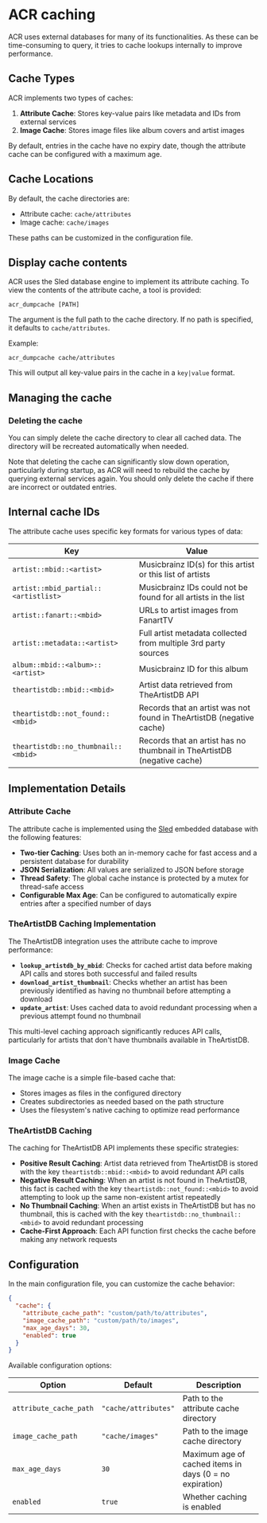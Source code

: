 # ACR caching

ACR uses external databases for many of its functionalities. As these can be time-consuming to query, it tries to cache lookups internally to improve performance.

## Cache Types

ACR implements two types of caches:

1. **Attribute Cache**: Stores key-value pairs like metadata and IDs from external services
2. **Image Cache**: Stores image files like album covers and artist images

By default, entries in the cache have no expiry date, though the attribute cache can be configured with a maximum age.

## Cache Locations

By default, the cache directories are:
- Attribute cache: `cache/attributes`
- Image cache: `cache/images`

These paths can be customized in the configuration file.

## Display cache contents

ACR uses the Sled database engine to implement its attribute caching. To view the contents of the attribute cache, a tool is provided:

```
acr_dumpcache [PATH]
```

The argument is the full path to the cache directory. If no path is specified, it defaults to `cache/attributes`.

Example:
```
acr_dumpcache cache/attributes
```

This will output all key-value pairs in the cache in a `key|value` format.

## Managing the cache

### Deleting the cache

You can simply delete the cache directory to clear all cached data. The directory will be recreated automatically when needed. 

Note that deleting the cache can significantly slow down operation, particularly during startup, as ACR will need to rebuild the cache by querying external services again. You should only delete the cache if there are incorrect or outdated entries.

## Internal cache IDs

The attribute cache uses specific key formats for various types of data:

| Key | Value |
|-----|-------|
| `artist::mbid::<artist>` | Musicbrainz ID(s) for this artist or this list of artists |
| `artist::mbid_partial::<artistlist>` | Musicbrainz IDs could not be found for all artists in the list |
| `artist::fanart::<mbid>` | URLs to artist images from FanartTV |
| `artist::metadata::<artist>` | Full artist metadata collected from multiple 3rd party sources |
| `album::mbid::<album>::<artist>` | Musicbrainz ID for this album |
| `theartistdb::mbid::<mbid>` | Artist data retrieved from TheArtistDB API |
| `theartistdb::not_found::<mbid>` | Records that an artist was not found in TheArtistDB (negative cache) |
| `theartistdb::no_thumbnail::<mbid>` | Records that an artist has no thumbnail in TheArtistDB (negative cache) |

## Implementation Details

### Attribute Cache

The attribute cache is implemented using the [Sled](https://github.com/spacejam/sled) embedded database with the following features:

- **Two-tier Caching**: Uses both an in-memory cache for fast access and a persistent database for durability
- **JSON Serialization**: All values are serialized to JSON before storage
- **Thread Safety**: The global cache instance is protected by a mutex for thread-safe access
- **Configurable Max Age**: Can be configured to automatically expire entries after a specified number of days

### TheArtistDB Caching Implementation

The TheArtistDB integration uses the attribute cache to improve performance:

- **`lookup_artistdb_by_mbid`**: Checks for cached artist data before making API calls and stores both successful and failed results
- **`download_artist_thumbnail`**: Checks whether an artist has been previously identified as having no thumbnail before attempting a download
- **`update_artist`**: Uses cached data to avoid redundant processing when a previous attempt found no thumbnail

This multi-level caching approach significantly reduces API calls, particularly for artists that don't have thumbnails available in TheArtistDB.

### Image Cache

The image cache is a simple file-based cache that:

- Stores images as files in the configured directory
- Creates subdirectories as needed based on the path structure
- Uses the filesystem's native caching to optimize read performance

### TheArtistDB Caching

The caching for TheArtistDB API implements these specific strategies:

- **Positive Result Caching**: Artist data retrieved from TheArtistDB is stored with the key `theartistdb::mbid::<mbid>` to avoid redundant API calls
- **Negative Result Caching**: When an artist is not found in TheArtistDB, this fact is cached with the key `theartistdb::not_found::<mbid>` to avoid attempting to look up the same non-existent artist repeatedly
- **No Thumbnail Caching**: When an artist exists in TheArtistDB but has no thumbnail, this is cached with the key `theartistdb::no_thumbnail::<mbid>` to avoid redundant processing
- **Cache-First Approach**: Each API function first checks the cache before making any network requests

## Configuration

In the main configuration file, you can customize the cache behavior:

```json
{
  "cache": {
    "attribute_cache_path": "custom/path/to/attributes",
    "image_cache_path": "custom/path/to/images",
    "max_age_days": 30,
    "enabled": true
  }
}
```

Available configuration options:

| Option | Default | Description |
|--------|---------|-------------|
| `attribute_cache_path` | `"cache/attributes"` | Path to the attribute cache directory |
| `image_cache_path` | `"cache/images"` | Path to the image cache directory |
| `max_age_days` | `30` | Maximum age of cached items in days (0 = no expiration) |
| `enabled` | `true` | Whether caching is enabled |

